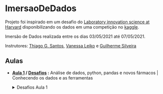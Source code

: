 # ImersaoDeDados


Projeto foi inspirado em um desafio do [Laboratory innovation science at Harvard](https://lish.harvard.edu/) disponibilizando os dados em uma competição no [kaggle](https://www.kaggle.com/c/lish-moa).

Imersão de Dados realizada entre os dias 03/05/2021 até 07/05/2021.

Instrutores: [Thiago G. Santos](https://www.linkedin.com/in/thiago-gon%C3%A7alves-santos/), [Vanessa Leiko](https://www.linkedin.com/in/vanessa-leiko-oikawa-cardoso/) e [Guilherme Silveira](https://www.linkedin.com/in/guilhermeazevedosilveira/) 

## Aulas

- **[Aula 1](https://github.com/fe-sts/ImersaoDeDados/blob/main/Dados_A01_FRS.ipynb) / [Desafios](https://github.com/fe-sts/ImersaoDeDados/blob/main/Dados_A01_FRS.ipynb) :** Análise de dados, python, pandas e novos fármacos | Conhecendo os dados e as ferramentas
    <details>
      <summary>Desafios Aula 1</summary>
    
    [Notebook de Desafios](https://github.com/fe-sts/ImersaoDeDados/blob/main/Dados_A01_FRS.ipynb)
    - *01* - Investigar por que a classe tratamento é tão desbalanceada?
    - *02* - Plotar as 5 últimas linhas da tabela
    - *03* - Proporção das classes tratamento.
    - *04* - Quantas tipos de drogas foram investigados.
    - *05* - Procurar na documentação o método query(pandas). 
    - *06* - Renomear as colunas tirando o hífen. 
    - *07* - Deixar os gráficos bonitões. (Matplotlib.pyplot)
    - *08* - Resumir o que você aprendeu com os dados
    </details>
